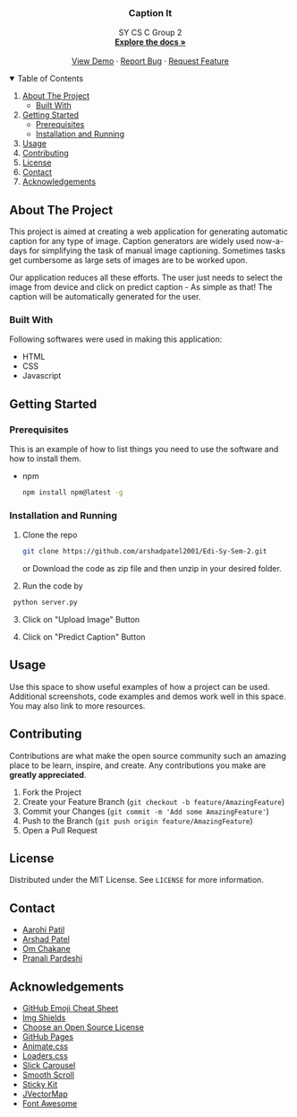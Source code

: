 

<br />
  <h3 align="center">Caption It</h3>

  <p align="center">
    SY CS C Group 2
    <br />
    <a href="https://github.com/arshadpatel2001/Edi-Sy-Sem-2/blob/main/README.md"><strong>Explore the docs »</strong></a>
    <br />
    <br />
    <a href="https://captionithere.herokuapp.com/">View Demo</a>
    ·
    <a href="https://github.com/arshadpatel2001/Edi-Sy-Sem-2/issues">Report Bug</a>
    ·
    <a href="https://github.com/arshadpatel2001/Edi-Sy-Sem-2/issues">Request Feature</a>
  </p>
</p>



<!-- TABLE OF CONTENTS -->
<details open="open">
  <summary>Table of Contents</summary>
  <ol>
    <li>
      <a href="#about-the-project">About The Project</a>
      <ul>
        <li><a href="#built-with">Built With</a></li>
      </ul>
    </li>
    <li>
      <a href="#getting-started">Getting Started</a>
      <ul>
        <li><a href="#prerequisites">Prerequisites</a></li>
        <li><a href="#installation-and-running">Installation and Running</a></li>
      </ul>
    </li>
    <li><a href="#usage">Usage</a></li>
    <li><a href="#contributing">Contributing</a></li>
    <li><a href="#license">License</a></li>
    <li><a href="#contact">Contact</a></li>
    <li><a href="#acknowledgements">Acknowledgements</a></li>
  </ol>
</details>



<!-- ABOUT THE PROJECT -->
## About The Project

This project is aimed at creating a web application for generating automatic caption for any type of image.
Caption generators are widely used now-a-days for simplifying the task of manual image captioning.
Sometimes tasks get cumbersome as large sets of images are to be worked upon.

Our application reduces all these efforts. The user just needs to select the image from device and click on predict caption - As simple as that!
The caption will be automatically generated for the user.

### Built With

Following softwares were used in making this application:
* HTML
* CSS
* Javascript

## Getting Started

### Prerequisites

This is an example of how to list things you need to use the software and how to install them.
* npm
  ```sh
  npm install npm@latest -g
  ```

### Installation and Running

1. Clone the repo
   ```sh
   git clone https://github.com/arshadpatel2001/Edi-Sy-Sem-2.git
   ```
   or Download the code as zip file and then unzip in your desired folder.
   
2. Run the code by 
  ```sh
   python server.py
   ```
3. Click on "Upload Image" Button

4. Click on "Predict Caption" Button


## Usage

Use this space to show useful examples of how a project can be used. Additional screenshots, code examples and demos work well in this space. You may also link to more resources.


## Contributing

Contributions are what make the open source community such an amazing place to be learn, inspire, and create. Any contributions you make are **greatly appreciated**.

1. Fork the Project
2. Create your Feature Branch (`git checkout -b feature/AmazingFeature`)
3. Commit your Changes (`git commit -m 'Add some AmazingFeature'`)
4. Push to the Branch (`git push origin feature/AmazingFeature`)
5. Open a Pull Request


## License

Distributed under the MIT License. See `LICENSE` for more information.


## Contact

* <a href="https://www.linkedin.com/in/aarohi-patil-03a164200">Aarohi Patil</a>
* <a href="https://www.linkedin.com/in/arshadpatel2001">Arshad Patel</a>
* <a href="https://www.linkedin.com/in/om-chakane-b085861a1">Om Chakane</a>
* <a href="https://www.linkedin.com/in/pranali-pardeshi-9b3021194">Pranali Pardeshi</a>


## Acknowledgements
* [GitHub Emoji Cheat Sheet](https://www.webpagefx.com/tools/emoji-cheat-sheet)
* [Img Shields](https://shields.io)
* [Choose an Open Source License](https://choosealicense.com)
* [GitHub Pages](https://pages.github.com)
* [Animate.css](https://daneden.github.io/animate.css)
* [Loaders.css](https://connoratherton.com/loaders)
* [Slick Carousel](https://kenwheeler.github.io/slick)
* [Smooth Scroll](https://github.com/cferdinandi/smooth-scroll)
* [Sticky Kit](http://leafo.net/sticky-kit)
* [JVectorMap](http://jvectormap.com)
* [Font Awesome](https://fontawesome.com)

